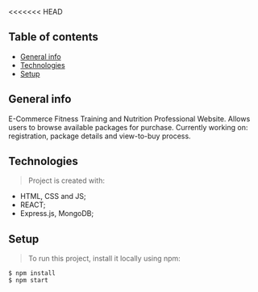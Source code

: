 <<<<<<< HEAD

## Table of contents

- [General info](#general-info "General information")
- [Technologies](#technologies "Technologies used")
- [Setup](#setup "Project setup to view")

## General info

E-Commerce Fitness Training and Nutrition Professional Website. Allows users to browse available packages for purchase.
Currently working on: registration, package details and view-to-buy process.

## Technologies

> Project is created with:

- HTML, CSS and JS;
- REACT;
- Express.js, MongoDB;

## Setup

> To run this project, install it locally using npm:

```
$ npm install
$ npm start

```
